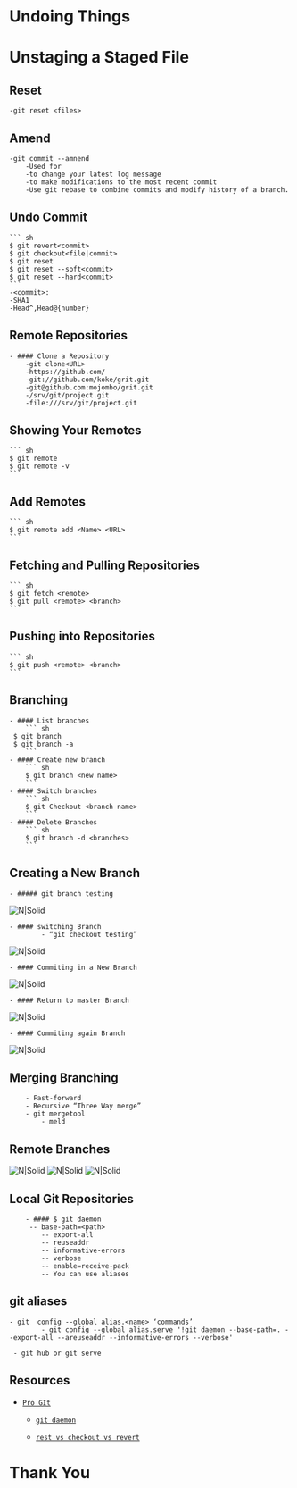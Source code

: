# Undoing Things

# Unstaging a Staged File

## Reset  
    -git reset <files>

## Amend
    -git commit --amnend
        -Used for 
        -to change your latest log message
        -to make modifications to the most recent commit
        -Use git rebase to combine commits and modify history of a branch.

## Undo Commit
    ``` sh
    $ git revert<commit>
    $ git checkout<file|commit>
    $ git reset
    $ git reset --soft<commit>
    $ git reset --hard<commit>
    ```
    -<commit>:
    -SHA1
    -Head^,Head@{number}

## Remote Repositories
    - #### Clone a Repository
        -git clone<URL>
        -https://github.com/
        -git://github.com/koke/grit.git
        -git@github.com:mojombo/grit.git
        -/srv/git/project.git
        -file:///srv/git/project.git

## Showing Your Remotes
    ``` sh
    $ git remote
    $ git remote -v
    ```
## Add Remotes
    ``` sh
    $ git remote add <Name> <URL>
    ```

## Fetching and Pulling Repositories 
    ``` sh
    $ git fetch <remote>
    $ git pull <remote> <branch>
    ```
## Pushing into Repositories
    ``` sh
    $ git push <remote> <branch>
    ```
## Branching
    - #### List branches
        ``` sh
     $ git branch
     $ git branch -a
        ```
    - #### Create new branch
        ``` sh
        $ git branch <new name>
        ```
    - #### Switch branches
        ``` sh
        $ git Checkout <branch name>
        ```
    - #### Delete Branches
        ``` sh
        $ git branch -d <branches>
        ```

## Creating a New Branch 

    - ##### git branch testing
![N|Solid](./Branching.png)
    
    - #### switching Branch 
            - “git checkout testing”
![N|Solid](./Switching.png)
    
    - #### Commiting in a New Branch
![N|Solid](./Commiting.png)
    
    - #### Return to master Branch   
![N|Solid](./Return.png)
 
    - #### Commiting again Branch
 ![N|Solid](./Commiting_agin.png)

## Merging Branching
        - Fast-forward
        - Recursive “Three Way merge”
        - git mergetool
            - meld

## Remote Branches
     
![N|Solid](./Remote_br.png)
          ![N|Solid](./Remote_br2.png)
                ![N|Solid](./Remote_br3.png)

## Local Git Repositories 
        - #### $ git daemon
         -- base-path=<path> 
            -- export-all 
            -- reuseaddr 
            -- informative-errors 
            -- verbose
            -- enable=receive-pack
            -- You can use aliases

## git aliases
    
    - git  config --global alias.<name> ‘commands’
            - git config --global alias.serve '!git daemon --base-path=. --export-all --areuseaddr --informative-errors --verbose'
           
     - git hub or git serve

## Resources

- [`Pro GIt`](https://github.com/github/gitignore)
    
    - [`git daemon`](https://railsware.com/blog/2013/09/19/taming-the-git-daemon-to-quickly-share-git-repository/)
    
    - [`rest vs checkout vs revert`](https://www.atlassian.com/git/tutorials/resetting-checking-out-and-reverting)


# Thank You

